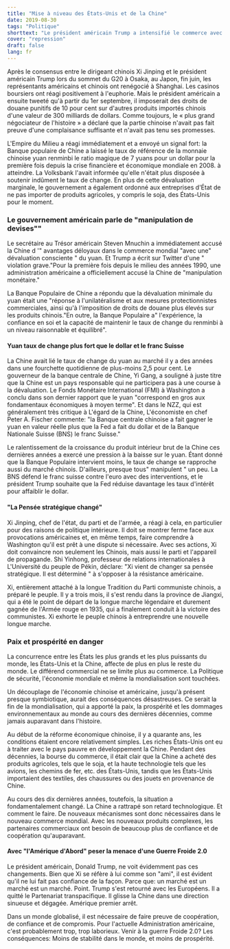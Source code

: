```yaml
---
title: "Mise à niveau des États-Unis et de la Chine"
date: 2019-08-30
tags: "Politique"
shorttext: "Le président américain Trump a intensifié le commerce avec la Chine. Pékin réagit calmement, mais envoie un signal fort."
cover: "repression"
draft: false
lang: fr
---
```


Après le consensus entre le dirigeant chinois Xi Jinping et le président américain Trump lors du sommet du G20 à Osaka, au Japon, fin juin, les représentants américains et chinois ont renégocié à Shanghai. Les casinos boursiers ont réagi positivement à l'euphorie. Mais le président américain a ensuite tweeté qu'à partir du 1er septembre, il imposerait des droits de douane punitifs de 10 pour cent sur d'autres produits importés chinois d'une valeur de 300 milliards de dollars. Comme toujours, le « plus grand négociateur de l'histoire » a déclaré que la partie chinoise n'avait pas fait preuve d'une complaisance suffisante et n'avait pas tenu ses promesses.

L'Empire du Milieu a réagi immédiatement et a envoyé un signal fort: la Banque populaire de Chine a laissé le taux de référence de la monnaie chinoise yuan renminbi le ratio magique de 7 yuans pour un dollar pour la première fois depuis la crise financière et économique mondiale en 2008. à atteindre. La Volksbank l'avait informée qu'elle n'était plus disposée à soutenir indûment le taux de change. En plus de cette dévaluation marginale, le gouvernement a également ordonné aux entreprises d'État de ne pas importer de produits agricoles, y compris le soja, des États-Unis pour le moment.

### Le gouvernement américain parle de "manipulation de devises""

Le secrétaire au Trésor américain Steven Mnuchin a immédiatement accusé la Chine d '" avantages déloyaux dans le commerce mondial "avec une" dévaluation consciente " du yuan. Et Trump a écrit sur Twitter d'une " violation grave."Pour la première fois depuis le milieu des années 1990, une administration américaine a officiellement accusé la Chine de "manipulation monétaire."

La Banque Populaire de Chine a répondu que la dévaluation minimale du yuan était une "réponse à l'unilatéralisme et aux mesures protectionnistes commerciales, ainsi qu'à l'imposition de droits de douane plus élevés sur les produits chinois."En outre, la Banque Populaire a" l'expérience, la confiance en soi et la capacité de maintenir le taux de change du renminbi à un niveau raisonnable et équilibré".

#### Yuan taux de change plus fort que le dollar et le franc Suisse

La Chine avait lié le taux de change du yuan au marché il y a des années dans une fourchette quotidienne de plus-moins 2,5 pour cent. Le gouverneur de la banque centrale de Chine, Yi Gang, a souligné à juste titre que la Chine est un pays responsable qui ne participera pas à une course à la dévaluation. Le Fonds Monétaire International (FMI) à Washington a conclu dans son dernier rapport que le yuan "correspond en gros aux fondamentaux économiques à moyen terme". Et dans le NZZ, qui est généralement très critique à L'égard de la Chine, L'économiste en chef Peter A. Fischer commente: "la Banque centrale chinoise a fait gagner le yuan en valeur réelle plus que la Fed a fait du dollar et de la Banque Nationale Suisse (BNS) le franc Suisse."

Le ralentissement de la croissance du produit intérieur brut de la Chine ces dernières années a exercé une pression à la baisse sur le yuan. Étant donné que la Banque Populaire intervient moins, le taux de change se rapproche aussi du marché chinois. D'ailleurs, presque tous" manipulent " un peu. La BNS défend le franc suisse contre l'euro avec des interventions, et le président Trump souhaite que la Fed réduise davantage les taux d'intérêt pour affaiblir le dollar.

#### "La Pensée stratégique changé"

Xi Jinping, chef de l'état, du parti et de l'armée, a réagi à cela, en particulier pour des raisons de politique intérieure. Il doit se montrer ferme face aux provocations américaines et, en même temps, faire comprendre à Washington qu'il est prêt à une dispute si nécessaire. Avec ses actions, Xi doit convaincre non seulement les Chinois, mais aussi le parti et l'appareil de propagande. Shi Yinhong, professeur de relations internationales à L'Université du peuple de Pékin, déclare: "Xi vient de changer sa pensée stratégique. Il est déterminé " à s'opposer à la résistance américaine.

Xi, entièrement attaché à la longue Tradition du Parti communiste chinois, a préparé le peuple. Il y a trois mois, il s'est rendu dans la province de Jiangxi, qui a été le point de départ de la longue marche légendaire et durement gagnée de l'Armée rouge en 1935, qui a finalement conduit à la victoire des communistes. Xi exhorte le peuple chinois à entreprendre une nouvelle longue marche.

### Paix et prospérité en danger

La concurrence entre les États les plus grands et les plus puissants du monde, les États-Unis et la Chine, affecte de plus en plus le reste du monde. Le différend commercial ne se limite plus au commerce. La Politique de sécurité, l'économie mondiale et même la mondialisation sont touchées.

Un découplage de l'économie chinoise et américaine, jusqu'à présent presque symbiotique, aurait des conséquences désastreuses. Ce serait la fin de la mondialisation, qui a apporté la paix, la prospérité et les dommages environnementaux au monde au cours des dernières décennies, comme jamais auparavant dans l'histoire.

Au début de la réforme économique chinoise, il y a quarante ans, les conditions étaient encore relativement simples. Les riches États-Unis ont eu à traiter avec le pays pauvre en développement la Chine. Pendant des décennies, la bourse du commerce, il était clair que la Chine a acheté des produits agricoles, tels que le soja, et la haute technologie tels que les avions, les chemins de fer, etc. des États-Unis, tandis que les États-Unis importaient des textiles, des chaussures ou des jouets en provenance de Chine.

Au cours des dix dernières années, toutefois, la situation a fondamentalement changé. La Chine a rattrapé son retard technologique. Et comment le faire. De nouveaux mécanismes sont donc nécessaires dans le nouveau commerce mondial. Avec les nouveaux produits complexes, les partenaires commerciaux ont besoin de beaucoup plus de confiance et de coopération qu'auparavant.

#### Avec "l'Amérique d'Abord" peser la menace d'une Guerre Froide 2.0

Le président américain, Donald Trump, ne voit évidemment pas ces changements. Bien que Xi se réfère à lui comme son "ami", il est évident qu'il ne lui fait pas confiance de la façon. Parce que: un marché est un marché est un marché. Point. Trump s'est retourné avec les Européens. Il a quitté le Partenariat transpacifique. Il glisse la Chine dans une direction sinueuse et dégagée. Amérique premier arrêt.

Dans un monde globalisé, il est nécessaire de faire preuve de coopération, de confiance et de compromis. Pour l'actuelle Administration américaine, c'est probablement trop, trop laborieux. Venir à la guerre Froide 2.0? Les conséquences: Moins de stabilité dans le monde, et moins de prospérité.

